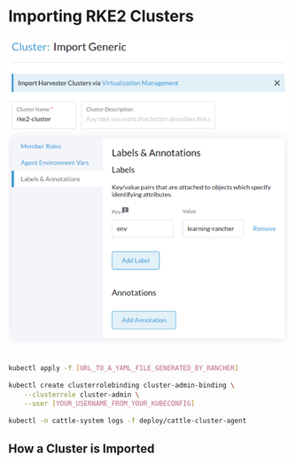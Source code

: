 # Importing RKE2 Clusters

![Importing a cluster in Rancher](./resources/images/11.png)


```bash
kubectl apply -f [URL_TO_A_YAML_FILE_GENERATED_BY_RANCHER]
```


```bash
kubectl create clusterrolebinding cluster-admin-binding \
    --clusterrole cluster-admin \
    --user [YOUR_USERNAME_FROM_YOUR_KUBECONFIG]
```


```bash
kubectl -n cattle-system logs -f deploy/cattle-cluster-agent
```


## How a Cluster is Imported